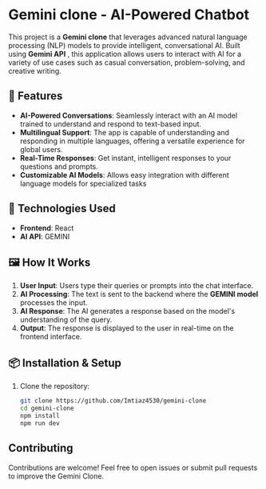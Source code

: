 # Gemini clone - AI-Powered Chatbot

This project is a **Gemini clone** that leverages advanced natural language processing (NLP) models to provide intelligent, conversational AI. Built using **Gemini API** , this application allows users to interact with AI for a variety of use cases such as casual conversation, problem-solving, and creative writing.

## 🚀 Features

- **AI-Powered Conversations**: Seamlessly interact with an AI model trained to understand and respond to text-based input.
- **Multilingual Support**: The app is capable of understanding and responding in multiple languages, offering a versatile experience for global users.
- **Real-Time Responses**: Get instant, intelligent responses to your questions and prompts.
- **Customizable AI Models**: Allows easy integration with different language models for specialized tasks

## 🔧 Technologies Used

- **Frontend**: React
- **AI API**: GEMINI

## 🖼️ How It Works

1. **User Input**: Users type their queries or prompts into the chat interface.
2. **AI Processing**: The text is sent to the backend where the **GEMINI model** processes the input.
3. **AI Response**: The AI generates a response based on the model's understanding of the query.
4. **Output**: The response is displayed to the user in real-time on the frontend interface.

## 📦 Installation & Setup

1. Clone the repository:
   ```bash
   git clone https://github.com/Imtiaz4530/gemini-clone
   cd gemini-clone
   npm install
   npm run dev
   ```

## Contributing

Contributions are welcome! Feel free to open issues or submit pull requests to improve the Gemini Clone.
